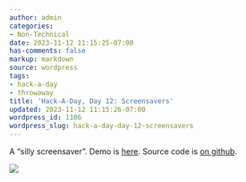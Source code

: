 ```yaml
---
author: admin
categories:
- Non-Technical
date: 2023-11-12 11:15:25-07:00
has-comments: false
markup: markdown
source: wordpress
tags:
- hack-a-day
- throwaway
title: 'Hack-A-Day, Day 12: Screensavers'
updated: 2023-11-12 11:15:26-07:00
wordpress_id: 1186
wordpress_slug: hack-a-day-day-12-screensavers
---
```

A “silly screensaver”. Demo is [here](https://za3k.github.io/ha3k-12-screensaver/). Source code is [on github](https://github.com/za3k/ha3k-12-screensaver).

[![](https://blog.za3k.com/wp-content/uploads/2023/11/screenshot-1.png)](https://za3k.github.io/ha3k-12-screensaver/)
